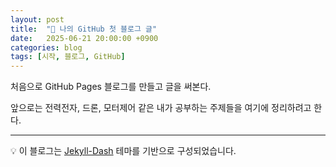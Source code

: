 ```yaml
---
layout: post
title:  "📌 나의 GitHub 첫 블로그 글"
date:   2025-06-21 20:00:00 +0900
categories: blog
tags: [시작, 블로그, GitHub]
---
```


처음으로 GitHub Pages 블로그를 만들고 글을 써본다.

앞으로는 전력전자, 드론, 모터제어 같은 내가 공부하는 주제들을 여기에 정리하려고 한다.

---

💡 이 블로그는 [Jekyll-Dash](https://github.com/bitbrain/jekyll-dash) 테마를 기반으로 구성되었습니다.
